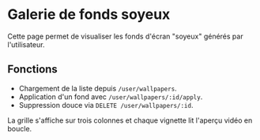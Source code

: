 # Galerie de fonds soyeux

Cette page permet de visualiser les fonds d\'écran "soyeux" générés par l\'utilisateur.

## Fonctions

- Chargement de la liste depuis `/user/wallpapers`.
- Application d\'un fond avec `/user/wallpapers/:id/apply`.
- Suppression douce via `DELETE /user/wallpapers/:id`.

La grille s\'affiche sur trois colonnes et chaque vignette lit l\'aperçu vidéo en boucle.
